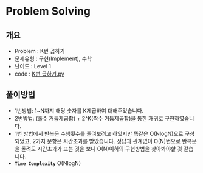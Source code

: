 # Problem Solving

## 개요

- Problem : K번 곱하기
- 문제유형 : 구현(Implement), 수학
- 난이도 : Level 1
- code : [K번 곱하기.py]("https://kdt-gitlab.elice.io/yjk5309/algorithm-study-02/-/blob/master/2주차/2021-01-03/정소원/K번%20곱하기.py")

## 풀이방법

- 1번방법: 1~N까지 해당 숫자를 K제곱하여 더해주었습니다.
- 2번방법: (홀수 거듭제곱합) + 2^K(짝수 거듭제곱합)을 통한 재귀로 구현하였습니다.
- 1번 방법에서 반복문 수행횟수를 줄여보려고 하였지만 똑같은 O(NlogN)으로 구성되었고, 2가지 문항은 시간초과를 받았습니다. 정답과 관계없이 O(N)번으로 반복문을 돌려도 시간초과가 뜨는 것을 보니 O(N)이하의 구현방법을 찾아봐야할 것 같습니다.
- **`Time Complexity`** O(NlogN)
